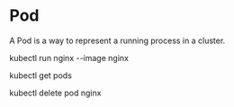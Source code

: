 # Pod

A Pod is a way to represent a running process in a cluster.

kubectl run nginx --image nginx

kubectl get pods

kubectl delete pod nginx